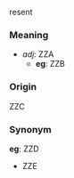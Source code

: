 resent
### Meaning
+ _adj_: ZZA
    + __eg__: ZZB

### Origin

ZZC

### Synonym

__eg__: ZZD

+ ZZE


